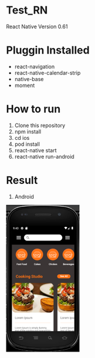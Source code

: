 # Test_RN
React Native Version 0.61

# Pluggin Installed
- react-navigation
- react-native-calendar-strip
- native-base
- moment

# How to run
1. Clone this repository
2. npm install
3. cd ios
4. pod install
4. react-native start
5. react-native run-android

# Result 
1. Android
<img src="https://github.com/gandarain/Test_RN/blob/master/result/android/1.png" width="200" height="400">
